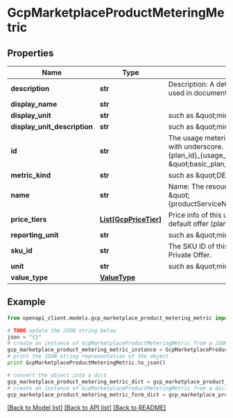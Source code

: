 # GcpMarketplaceProductMeteringMetric


## Properties
Name | Type | Description | Notes
------------ | ------------- | ------------- | -------------
**description** | **str** | Description: A detailed description of the metric, which can be used in documentation. | [optional] 
**display_name** | **str** |  | [optional] 
**display_unit** | **str** | such as \&quot;min\&quot; | [optional] 
**display_unit_description** | **str** | such as \&quot;minute\&quot; | [optional] 
**id** | **str** | The usage metering metric/dimension key, all in lower case with underscore. It is in format of \&quot;{plan_id}_{usage_dimension_key}\&quot;. For example, \&quot;basic_plan_storage\&quot;. | [optional] 
**metric_kind** | **str** | such as \&quot;DELTA\&quot; | [optional] 
**name** | **str** | Name: The resource name of the metric descriptor, in format of \&quot;{productServiceName}/{plan_id}_{usage_dimension_key}\&quot; | [optional] 
**price_tiers** | [**List[GcpPriceTier]**](GcpPriceTier.md) | Price info of this usage metering metric. Only applicable for the default offer (plan) and private offer. | [optional] 
**reporting_unit** | **str** | such as \&quot;min\&quot; | [optional] 
**sku_id** | **str** | The SKU ID of this usage metering metric. Applicable only in Private Offer. | [optional] 
**unit** | **str** | such as \&quot;min\&quot; | [optional] 
**value_type** | [**ValueType**](ValueType.md) |  | [optional] 

## Example

```python
from openapi_client.models.gcp_marketplace_product_metering_metric import GcpMarketplaceProductMeteringMetric

# TODO update the JSON string below
json = "{}"
# create an instance of GcpMarketplaceProductMeteringMetric from a JSON string
gcp_marketplace_product_metering_metric_instance = GcpMarketplaceProductMeteringMetric.from_json(json)
# print the JSON string representation of the object
print GcpMarketplaceProductMeteringMetric.to_json()

# convert the object into a dict
gcp_marketplace_product_metering_metric_dict = gcp_marketplace_product_metering_metric_instance.to_dict()
# create an instance of GcpMarketplaceProductMeteringMetric from a dict
gcp_marketplace_product_metering_metric_form_dict = gcp_marketplace_product_metering_metric.from_dict(gcp_marketplace_product_metering_metric_dict)
```
[[Back to Model list]](../README.md#documentation-for-models) [[Back to API list]](../README.md#documentation-for-api-endpoints) [[Back to README]](../README.md)


